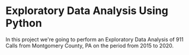 # Exploratory Data Analysis Using Python

In this project we're going to perform an Exploratory Data Analysis of 911 Calls from Montgomery County, PA on the period from 2015 to 2020.
